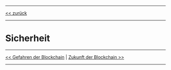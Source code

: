 ***

[<< zurück](02_toc.md)

***

# Sicherheit

***

[<< Gefahren der Blockchain](07_risk_of_blockchain.md) | [Zukunft der Blockchain >>](09_future_of_blockchain.md)

***